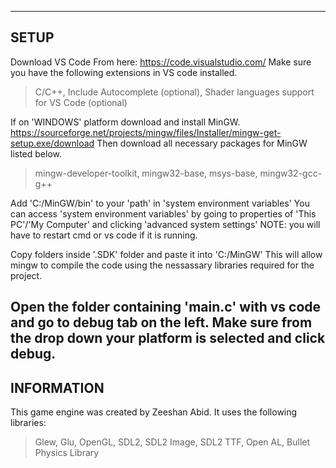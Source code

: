 -----
SETUP
-----
Download VS Code From here: https://code.visualstudio.com/
Make sure you have the following extensions in VS code installed.
>C/C++,
>Include Autocomplete (optional),
>Shader languages support for VS Code (optional)

If on 'WINDOWS' platform download and install MinGW.
https://sourceforge.net/projects/mingw/files/Installer/mingw-get-setup.exe/download
Then download all necessary packages for MinGW listed below.
>mingw-developer-toolkit,
>mingw32-base,
>msys-base,
>mingw32-gcc-g++

Add 'C:/MinGW/bin' to your 'path' in 'system environment variables'
You can access 'system environment variables' by going to properties of 'This PC'/'My Computer'
and clicking 'advanced system settings'
NOTE: you will have to restart cmd or vs code if it is running.

Copy folders inside '.SDK' folder and paste it into 'C:/MinGW'
This will allow mingw to compile the code using the nessassary libraries required for the project.

Open the folder containing 'main.c' with vs code and go to debug tab on the left.
Make sure from the drop down your platform is selected and click debug.
-----------
INFORMATION
-----------
This game engine was created by Zeeshan Abid.
It uses the following libraries:
>Glew, Glu, OpenGL, SDL2, SDL2 Image, SDL2 TTF, Open AL, Bullet Physics Library